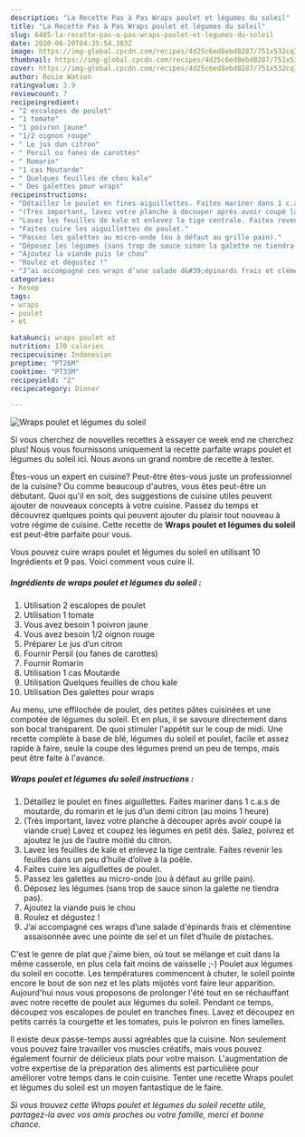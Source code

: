 ```yaml
---
description: "La Recette Pas à Pas Wraps poulet et légumes du soleil"
title: "La Recette Pas à Pas Wraps poulet et légumes du soleil"
slug: 6485-la-recette-pas-a-pas-wraps-poulet-et-legumes-du-soleil
date: 2020-06-20T04:35:54.303Z
image: https://img-global.cpcdn.com/recipes/4d25c6ed8ebd8287/751x532cq70/wraps-poulet-et-legumes-du-soleil-photo-principale-de-la-recette.jpg
thumbnail: https://img-global.cpcdn.com/recipes/4d25c6ed8ebd8287/751x532cq70/wraps-poulet-et-legumes-du-soleil-photo-principale-de-la-recette.jpg
cover: https://img-global.cpcdn.com/recipes/4d25c6ed8ebd8287/751x532cq70/wraps-poulet-et-legumes-du-soleil-photo-principale-de-la-recette.jpg
author: Rosie Watson
ratingvalue: 3.9
reviewcount: 7
recipeingredient:
- "2 escalopes de poulet"
- "1 tomate"
- "1 poivron jaune"
- "1/2 oignon rouge"
- " Le jus dun citron"
- " Persil ou fanes de carottes"
- " Romarin"
- "1 cas Moutarde"
- " Quelques feuilles de chou kale"
- " Des galettes pour wraps"
recipeinstructions:
- "Détaillez le poulet en fines aiguillettes. Faites mariner dans 1 c.a.s de moutarde, du romarin et le jus d’un demi citron (au moins 1 heure)"
- "(Très important, lavez votre planche à découper après avoir coupé la viande crue) Lavez et coupez les légumes en petit dés. Salez, poivrez et ajoutez le jus de l’autre moitié du citron."
- "Lavez les feuilles de kale et enlevez la tige centrale. Faites revenir les feuilles dans un peu d’huile d’olive à la poêle."
- "Faites cuire les aiguillettes de poulet."
- "Passez les galettes au micro-onde (ou à défaut au grille pain)."
- "Déposez les légumes (sans trop de sauce sinon la galette ne tiendra pas)."
- "Ajoutez la viande puis le chou"
- "Roulez et dégustez !"
- "J’ai accompagné ces wraps d’une salade d&#39;épinards frais et clémentine assaisonnée avec une pointe de sel et un filet d’huile de pistaches."
categories:
- Resep
tags:
- wraps
- poulet
- et

katakunci: wraps poulet et 
nutrition: 170 calories
recipecuisine: Indonesian
preptime: "PT26M"
cooktime: "PT33M"
recipeyield: "2"
recipecategory: Dinner

---
```



![Wraps poulet et légumes du soleil](https://img-global.cpcdn.com/recipes/4d25c6ed8ebd8287/751x532cq70/wraps-poulet-et-legumes-du-soleil-photo-principale-de-la-recette.jpg)

Si vous cherchez de nouvelles recettes à essayer ce week end ne cherchez plus! Nous vous fournissons uniquement la recette parfaite wraps poulet et légumes du soleil ici. Nous avons un grand nombre de recette à tester.

Êtes-vous un expert en cuisine? Peut-être êtes-vous juste un professionnel de la cuisine? Ou comme beaucoup d'autres, vous êtes peut-être un débutant. Quoi qu'il en soit, des suggestions de cuisine utiles peuvent ajouter de nouveaux concepts à votre cuisine. Passez du temps et découvrez quelques points qui peuvent ajouter du plaisir tout nouveau à votre régime de cuisine. Cette recette de <strong> Wraps poulet et légumes du soleil </strong> est peut-être parfaite pour vous.

<!--inarticleads1-->

Vous pouvez cuire wraps poulet et légumes du soleil en utilisant 10 Ingrédients et 9 pas. Voici comment vous cuire il.

##### Ingrédients de wraps poulet et légumes du soleil :

1. Utilisation 2 escalopes de poulet
1. Utilisation 1 tomate
1. Vous avez besoin 1 poivron jaune
1. Vous avez besoin 1/2 oignon rouge
1. Préparer  Le jus d’un citron
1. Fournir  Persil (ou fanes de carottes)
1. Fournir  Romarin
1. Utilisation 1 cas Moutarde
1. Utilisation  Quelques feuilles de chou kale
1. Utilisation  Des galettes pour wraps


Au menu, une effilochée de poulet, des petites pâtes cuisinées et une compotée de légumes du soleil. Et en plus, il se savoure directement dans son bocal transparent. De quoi stimuler l&#39;appétit sur le coup de midi. Une recette complète à base de blé, légumes du soleil et poulet, facile et assez rapide à faire, seule la coupe des légumes prend un peu de temps, mais peut être faite à l&#39;avance. 

<!--inarticleads2-->

##### Wraps poulet et légumes du soleil instructions :

1. Détaillez le poulet en fines aiguillettes. Faites mariner dans 1 c.a.s de moutarde, du romarin et le jus d’un demi citron (au moins 1 heure)
1. (Très important, lavez votre planche à découper après avoir coupé la viande crue) Lavez et coupez les légumes en petit dés. Salez, poivrez et ajoutez le jus de l’autre moitié du citron.
1. Lavez les feuilles de kale et enlevez la tige centrale. Faites revenir les feuilles dans un peu d’huile d’olive à la poêle.
1. Faites cuire les aiguillettes de poulet.
1. Passez les galettes au micro-onde (ou à défaut au grille pain).
1. Déposez les légumes (sans trop de sauce sinon la galette ne tiendra pas).
1. Ajoutez la viande puis le chou
1. Roulez et dégustez !
1. J’ai accompagné ces wraps d’une salade d&#39;épinards frais et clémentine assaisonnée avec une pointe de sel et un filet d’huile de pistaches.


C&#39;est le genre de plat que j&#39;aime bien, où tout se mélange et cuit dans la même casserole, en plus cela fait moins de vaisselle ;-) Poulet aux légumes du soleil en cocotte. Les températures commencent à chuter, le soleil pointe encore le bout de son nez et les plats mijotés vont faire leur apparition. Aujourd&#39;hui nous vous proposons de prolonger l&#39;été tout en se réchauffant avec notre recette de poulet aux légumes du soleil. Pendant ce temps, découpez vos escalopes de poulet en tranches fines. Lavez et découpez en petits carrés la courgette et les tomates, puis le poivron en fines lamelles. 

<!--inarticleads1-->

<p>
Il existe deux passe-temps aussi agréables que la cuisine. Non seulement vous pouvez faire travailler vos muscles créatifs, mais vous pouvez également fournir de délicieux plats pour votre maison. L'augmentation de votre expertise de la préparation des aliments est particulière pour améliorer votre temps dans le coin cuisine. Tenter une recette Wraps poulet et légumes du soleil est un moyen fantastique de le faire.
</p>

<p>
<i>Si vous trouvez cette Wraps poulet et légumes du soleil recette utile, partagez-la avec vos amis proches ou votre famille, merci et bonne chance.</i>
</p>
